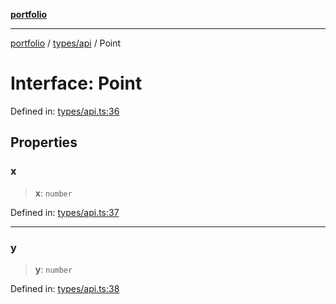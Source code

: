 [**portfolio**](../../../README.md)

***

[portfolio](../../../modules.md) / [types/api](../README.md) / Point

# Interface: Point

Defined in: [types/api.ts:36](https://github.com/tnorlund/Portfolio/blob/f8b0b1f9af03332063469c7d9168d1ae23138426/portfolio/types/api.ts#L36)

## Properties

### x

> **x**: `number`

Defined in: [types/api.ts:37](https://github.com/tnorlund/Portfolio/blob/f8b0b1f9af03332063469c7d9168d1ae23138426/portfolio/types/api.ts#L37)

***

### y

> **y**: `number`

Defined in: [types/api.ts:38](https://github.com/tnorlund/Portfolio/blob/f8b0b1f9af03332063469c7d9168d1ae23138426/portfolio/types/api.ts#L38)
